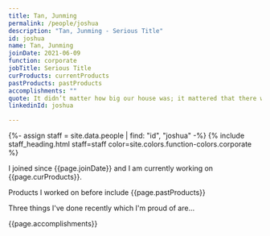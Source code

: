 ```yaml
---
title: Tan, Junming
permalink: /people/joshua
description: "Tan, Junming - Serious Title"
id: joshua
name: Tan, Junming
joinDate: 2021-06-09
function: corporate
jobTitle: Serious Title
curProducts: currentProducts
pastProducts: pastProducts
accomplishments: ""
quote: It didn’t matter how big our house was; it mattered that there was love in it.
linkedinId: joshua

---
```


{%- assign staff = site.data.people | find: "id", "joshua" -%}
{% include staff_heading.html staff=staff color=site.colors.function-colors.corporate %}

<p>I joined since {{page.joinDate}} and I am currently working on {{page.curProducts}}.</p>

<p>Products I worked on before include {{page.pastProducts}}</p>

<p>Three things I've done recently which I'm proud of are...</p>
{{page.accomplishments}}
